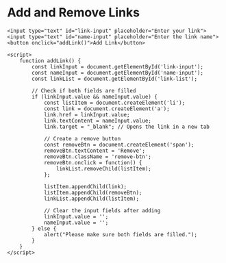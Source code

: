 <!DOCTYPE html>
<html lang="en">
<head>
    <meta charset="UTF-8">
    <meta name="viewport" content="width=device-width, initial-scale=1.0">
    <title>Add and Remove Links</title>
    <style>
        /* Add some simple styles for better readability */
        ul {
            list-style-type: none;
            padding: 0;
        }
        li {
            margin: 10px 0;
        }
        .remove-btn {
            margin-left: 10px;
            color: red;
            cursor: pointer;
        }
    </style>
</head>
<body>
    <h1>Add and Remove Links</h1>
    <ul id="link-list"></ul>

    <input type="text" id="link-input" placeholder="Enter your link">
    <input type="text" id="name-input" placeholder="Enter the link name">
    <button onclick="addLink()">Add Link</button>

    <script>
        function addLink() {
            const linkInput = document.getElementById('link-input');
            const nameInput = document.getElementById('name-input');
            const linkList = document.getElementById('link-list');

            // Check if both fields are filled
            if (linkInput.value && nameInput.value) {
                const listItem = document.createElement('li');
                const link = document.createElement('a');
                link.href = linkInput.value;
                link.textContent = nameInput.value;
                link.target = "_blank"; // Opens the link in a new tab

                // Create a remove button
                const removeBtn = document.createElement('span');
                removeBtn.textContent = 'Remove';
                removeBtn.className = 'remove-btn';
                removeBtn.onclick = function() {
                    linkList.removeChild(listItem);
                };

                listItem.appendChild(link);
                listItem.appendChild(removeBtn);
                linkList.appendChild(listItem);

                // Clear the input fields after adding
                linkInput.value = '';  
                nameInput.value = '';  
            } else {
                alert("Please make sure both fields are filled.");
            }
        }
    </script>
</body>
</html>
